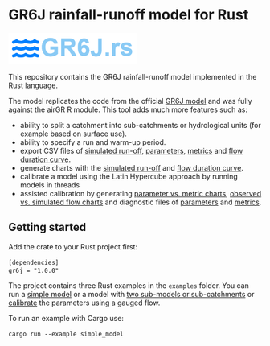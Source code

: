 # GR6J rainfall-runoff model for Rust

![Logo](../logo.png)

This repository contains the GR6J rainfall-runoff model implemented in the Rust language.

The model replicates the code from the official [GR6J model](https://gitlab.irstea.fr/HYCAR-Hydro/airgr)
and was fully against the airGR R module. This tool adds much more features such as:

- ability to split a catchment into sub-catchments or hydrological units (for example based on surface use).
- ability to specify a run and warm-up period.
- export CSV files of [simulated run-off](gr6j-python/examples/20240428_0713/Run-off.csv),
  [parameters](gr6j-python/examples/20240428_0713/Parameters.csv), [metrics](gr6j-python/examples/20240428_0713/Metrics.csv)
  and
  [flow duration curve](gr6j-python/examples/20240428_0713/Metrics.csv).
- generate charts with the [simulated run-off](gr6j-python/examples/20240428_0713/Summary.png) and
  [flow duration curve](gr6j-python/examples/20240428_0713/FDC.png).
- calibrate a model using the Latin Hypercube approach by running models in threads
- assisted calibration by
  generating [parameter vs. metric charts](gr6j-python/examples/calibration_20240427_1253/X1_vs_metrics.png),
  [observed vs. simulated flow charts](gr6j-python/examples/calibration_20240427_1253/Flows_model98.png)
  and diagnostic files of [parameters](gr6j-python/examples/calibration_20240427_1253/Parameters.csv) and
  [metrics](gr6j-python/examples/calibration_20240427_1253/Metrics.csv).

## Getting started

Add the crate to your Rust project first:

```toml,ignore
[dependencies]
gr6j = "1.0.0"
```

The project contains three Rust examples in the `examples` folder. You can run
a [simple model](gr6j-core/examples/simple_model.rs)
or a model with [two sub-models or sub-catchments](gr6j-core/examples/two_hydrological_unit_model.rs) or
[calibrate](gr6j-core/examples/calibration.rs) the parameters using a gauged flow.

To run an example with Cargo use:

    cargo run --example simple_model
